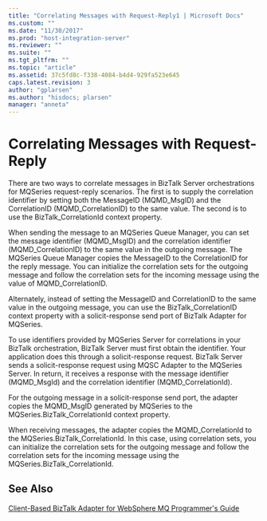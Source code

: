 ```yaml
---
title: "Correlating Messages with Request-Reply1 | Microsoft Docs"
ms.custom: ""
ms.date: "11/30/2017"
ms.prod: "host-integration-server"
ms.reviewer: ""
ms.suite: ""
ms.tgt_pltfrm: ""
ms.topic: "article"
ms.assetid: 37c5fd8c-f338-4084-b4d4-929fa523e645
caps.latest.revision: 3
author: "gplarsen"
ms.author: "hisdocs; plarsen"
manager: "anneta"
---
```

# Correlating Messages with Request-Reply
There are two ways to correlate messages in BizTalk Server orchestrations for MQSeries request-reply scenarios. The first is to supply the correlation identifier by setting both the MessageID (MQMD_MsgID) and the CorrelationID (MQMD_CorrelationID) to the same value. The second is to use the BizTalk_CorrelationId context property.  
  
 When sending the message to an MQSeries Queue Manager, you can set the message identifier (MQMD_MsgID) and the correlation identifier (MQMD_CorrelationID) to the same value in the outgoing message. The MQSeries Queue Manager copies the MessageID to the CorrelationID for the reply message. You can initialize the correlation sets for the outgoing message and follow the correlation sets for the incoming message using the value of MQMD_CorrelationID.  
  
 Alternately, instead of setting the MessageID and CorrelationID to the same value in the outgoing message, you can use the BizTalk_CorrelationID context property with a solicit-response send port of BizTalk Adapter for MQSeries.  
  
 To use identifiers provided by MQSeries Server for correlations in your BizTalk orchestration, BizTalk Server must first obtain the identifier. Your application does this through a solicit-response request. BizTalk Server sends a solicit-response request using MQSC Adapter to the MQSeries Server. In return, it receives a response with the message identifier (MQMD_MsgId) and the correlation identifier (MQMD_CorrelationId).  
  
 For the outgoing message in a solicit-response send port, the adapter copies the MQMD_MsgID generated by MQSeries to the MQSeries.BizTalk_CorrelationId context property.  
  
 When receiving messages, the adapter copies the MQMD_CorrelationId to the MQSeries.BizTalk_CorrelationId. In this case, using correlation sets, you can initialize the correlation sets for the outgoing message and follow the correlation sets for the incoming message using the MQSeries.BizTalk_CorrelationId.  
  
## See Also  
 [Client-Based BizTalk Adapter for WebSphere MQ Programmer's Guide](../core/client-based-biztalk-adapter-for-websphere-mq-programmer-s-guide1.md)
